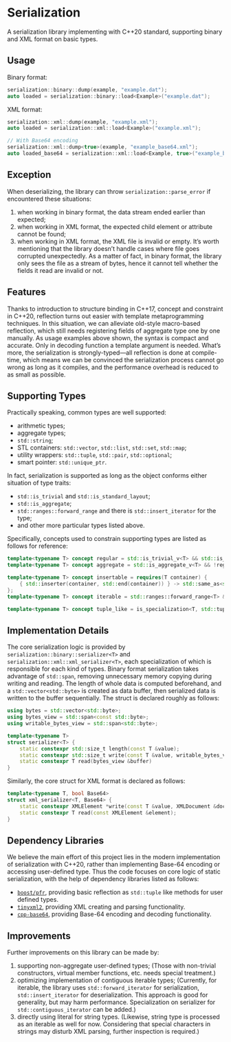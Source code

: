 # Serialization

A serialization library implementing with C++20 standard, supporting binary and XML format on basic types.

## Usage
Binary format:
```cpp
serialization::binary::dump(example, "example.dat");
auto loaded = serialization::binary::load<Example>("example.dat");
```
XML format:
```cpp
serialization::xml::dump(example, "example.xml");
auto loaded = serialization::xml::load<Example>("example.xml");

// With Base64 encoding
serialization::xml::dump<true>(example, "example_base64.xml");
auto loaded_base64 = serialization::xml::load<Example, true>("example_base64.xml");
```

## Exception
When deserializing, the library can throw `serialization::parse_error` if encountered these situations:
1. when working in binary format, the data stream ended earlier than expected;
2. when working in XML format, the expected child element or attribute cannot be found;
3. when working in XML format, the XML file is invalid or empty.
   It’s worth mentioning that the library doesn’t handle cases where file goes corrupted unexpectedly. As a matter of fact, in binary format, the library only sees the file as a stream of bytes, hence it cannot tell whether the fields it read are invalid or not.

## Features
Thanks to introduction to structure binding in C++17, concept and constraint in C++20, reflection turns out easier with template metaprogramming techniques. In this situation, we can alleviate old-style macro-based reflection, which still needs registering fields of aggregate type one by one manually. As usage examples above shown, the syntax is compact and accurate. Only in decoding function a template argument is needed.
What’s more, the serialization is strongly-typed—all reflection is done at compile-time, which means we can be convinced the serialization process cannot go wrong as long as it compiles, and the performance overhead is reduced to as small as possible.

## Supporting Types
Practically speaking, common types are well supported:
- arithmetic types;
- aggregate types;
- `std::string`;
- STL containers: `std::vector`, `std::list`, `std::set`, `std::map`;
- utility wrappers: `std::tuple`, `std::pair`, `std::optional`;
- smart pointer: `std::unique_ptr`.

In fact, serialization is supported as long as the object conforms either situation of type traits:
- `std::is_trivial` and `std::is_standard_layout`;
- `std::is_aggregate`;
- `std::ranges::forward_range` and there is `std::insert_iterator` for the type;
- and other more particular types listed above.

Specifically, concepts used to constrain supporting types are listed as follows for reference:
```cpp
template<typename T> concept regular = std::is_trivial_v<T> && std::is_standard_layout_v<T>;
template<typename T> concept aggregate = std::is_aggregate_v<T> && !regular<T>;

template<typename T> concept insertable = requires(T container) {
    { std::inserter(container, std::end(container)) } -> std::same_as<std::insert_iterator<T>>;
};
template<typename T> concept iterable = std::ranges::forward_range<T> && insertable<T>;

template<typename T> concept tuple_like = is_specialization<T, std::tuple>::value || is_specialization<T, std::pair>::value;
```

## Implementation Details
The core serialization logic is provided by `serialization::binary::serializer<T>` and `serialization::xml::xml_serializer<T>`, each specialization of which is responsible for each kind of types.
Binary format serialization takes advantage of `std::span`, removing unnecessary memory copying during writing and reading. The length of whole data is computed beforehand, and a `std::vector<std::byte>` is created as data buffer, then serialized data is written to the buffer sequentially. The struct is declared roughly as follows:
```cpp
using bytes = std::vector<std::byte>;
using bytes_view = std::span<const std::byte>;
using writable_bytes_view = std::span<std::byte>;

template<typename T>
struct serializer<T> {
	static constexpr std::size_t length(const T &value);
	static constexpr std::size_t write(const T &value, writable_bytes_view buffer);
	static constexpr T read(bytes_view &buffer)
}
```
Similarly, the core struct for XML format is declared as follows:
```cpp
template<typename T, bool Base64>
struct xml_serializer<T, Base64> {
	static constexpr XMLElement *write(const T &value, XMLDocument &doc);
	static constexpr T read(const XMLElement &element);
}
```

## Dependency Libraries
We believe the main effort of this project lies in the modern implementation of serialization with C++20, rather than implementing Base-64 encoding or accessing user-defined type. Thus the code focuses on core logic of static serialization, with the help of dependency libraries listed as follows:
- [`boost/pfr`](https://github.com/boostorg/pfr), providing basic reflection as `std::tuple` like methods for user defined types.
- [`tinyxml2`](https://github.com/leethomason/tinyxml2), providing XML creating and parsing functionality.
- [`cpp-base64`](https://github.com/ReneNyffenegger/cpp-base64), providing Base-64 encoding and decoding functionality.

## Improvements
Further improvements on this library can be made by:
1. supporting non-aggregate user-defined types; (Those with non-trivial constructors, virtual member functions, etc. needs special treatment.)
2. optimizing implementation of contiguous iterable types; (Currently, for iterable, the library uses `std::forward_iterator` for serialization, `std::insert_iterator` for deserialization. This approach is good for generality, but may harm performance. Specialization on serializer for `std::contiguous_iterator` can be added.)
3. directly using literal for string types. (Likewise, string type is processed as an iterable as well for now. Considering that special characters in strings may disturb XML parsing, further inspection is required.)
